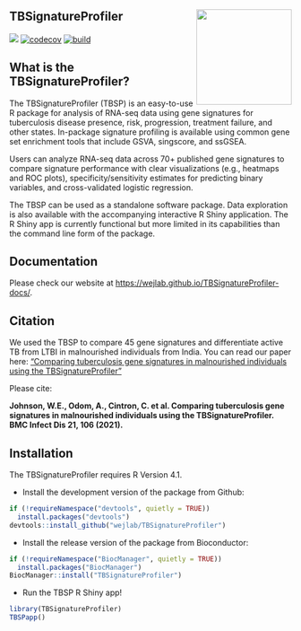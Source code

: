 ## TBSignatureProfiler <img src="https://github.com/wejlab/TBSignatureProfiler-docs/blob/master/lungs1.png?raw=true" align="right" width="170" />

[![](https://img.shields.io/badge/bioconductor-3.18-blue)](http://www.bioconductor.org/packages/release/bioc/html/TBSignatureProfiler.html)
[![codecov](https://codecov.io/gh/wejlab/TBSignatureProfiler/branch/master/graph/badge.svg)](https://codecov.io/gh/wejlab/TBSignatureProfiler)
[![build](http://www.bioconductor.org/shields/build/release/bioc/TBSignatureProfiler.svg)](http://bioconductor.org/checkResults/release/bioc-LATEST/TBSignatureProfiler/)

## What is the TBSignatureProfiler?
The TBSignatureProfiler (TBSP) is an easy-to-use R package for analysis of RNA-seq data using gene signatures for tuberculosis disease presence, risk, progression, treatment failure, and other states. In-package signature profiling is available using common gene set enrichment tools that include GSVA, singscore, and ssGSEA.

Users can analyze RNA-seq data across 70+ published gene signatures to compare signature performance with clear visualizations (e.g., heatmaps and ROC plots), specificity/sensitivity estimates for predicting binary variables, and cross-validated logistic regression.

The TBSP can be used as a standalone software package. Data exploration is also available with the accompanying interactive R Shiny application. The R Shiny app is currently functional but more limited in its capabilities than the command line form of the package.

## Documentation

Please check our website at https://wejlab.github.io/TBSignatureProfiler-docs/.

## Citation

We used the TBSP to compare 45 gene signatures and differentiate active TB from LTBI in malnourished individuals from India. You can read our paper here: [“Comparing tuberculosis gene signatures in malnourished individuals using the TBSignatureProfiler”](
https://bmcinfectdis.biomedcentral.com/articles/10.1186/s12879-020-05598-z)

Please cite:

**Johnson, W.E., Odom, A., Cintron, C. et al. Comparing tuberculosis gene signatures in malnourished individuals using the TBSignatureProfiler. BMC Infect Dis 21, 106 (2021).**

## Installation

The TBSignatureProfiler requires R Version 4.1.

* Install the development version of the package from Github:

``` r
if (!requireNamespace("devtools", quietly = TRUE))
  install.packages("devtools")
devtools::install_github("wejlab/TBSignatureProfiler")
```

* Install the release version of the package from Bioconductor:

``` r
if (!requireNamespace("BiocManager", quietly = TRUE))
  install.packages("BiocManager")
BiocManager::install("TBSignatureProfiler")

```

* Run the TBSP R Shiny app!
``` r
library(TBSignatureProfiler)
TBSPapp()
```

